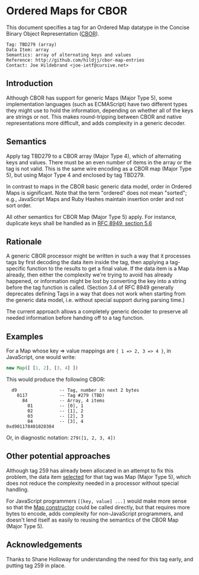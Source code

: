 # Ordered Maps for CBOR

This document specifies a tag for an Ordered Map datatype in the Concise Binary Object Representation ([CBOR](https://tools.ietf.org/html/rfc8949)).  

```
Tag: TBD279 (array)
Data Item: array
Semantics: array of alternating keys and values
Reference: http://github.com/hildjj/cbor-map-entries
Contact: Joe Hildebrand <joe-ietf@cursive.net>
```

## Introduction

Although CBOR has support for generic Maps (Major Type 5), some implementation languages (such as ECMAScript) have two different types they might use to hold the information, depending on whether all of the keys are strings or not.  This makes round-tripping between CBOR and native representations more difficult, and adds complexity in a generic decoder.

## Semantics

Apply tag TBD279 to a CBOR array (Major Type 4), which of alternating keys and values.  There must be an even number of items in the array or the tag is not valid.  This is the same wire encoding as a CBOR map (Major Type 5), but using Major Type 4 and enclosed by tag TBD279.

In contrast to maps in the CBOR basic generic data model, order in Ordered Maps is significant.
Note that the term "ordered" does not mean "sorted"; e.g., JavaScript Maps and Ruby Hashes maintain insertion order and not sort order.

All other semantics for CBOR Map (Major Type 5) apply.  For instance, duplicate keys shall be handled as in [RFC 8949, section 5.6](https://tools.ietf.org/html/rfc8949#section-5.6)

## Rationale

A generic CBOR processor might be written in such a way that it processes tags by first decoding the data item inside the tag, then applying a tag-specific function to the results to get a final value.  If the data item is a Map already, then either the complexity we're trying to avoid has already happened, or information might be lost by converting the key into a string before the tag function is called.  (Section 3.4 of RFC 8949 generally deprecates defining Tags in a way that does not work when starting from the generic data model, i.e. without special support during parsing time.)

The current approach allows a completely generic decoder to preserve all needed information before handing off to a tag function.

## Examples

For a Map whose key => value mappings are `{ 1 => 2, 3 => 4 }`, in JavaScript, one would write:

```js
new Map([ [1, 2], [3, 4] ])
```

This would produce the following CBOR:

```
  d9                -- Tag, number in next 2 bytes
    0117            -- Tag #279 (TBD)
      84            -- Array, 4 items
        01          -- [0], 1
        02          -- [1], 2
        03          -- [2], 3
        04          -- [3], 4
0xd901178401020304
```

Or, in diagnostic notation: `279([1, 2, 3, 4])`

## Other potential approaches

  Although tag 259 has already been allocated in an attempt to fix this problem, the data item [selected](https://github.com/shanewholloway/js-cbor-codec/blob/master/docs/CBOR-259-spec--explicit-maps.md) for that tag was Map (Major Type 5), which does not reduce the complexity needed in a processor without special handling.

For JavaScript programmers `[[key, value] ...]` would make more sense so that the [Map constructor](https://developer.mozilla.org/en-US/docs/Web/JavaScript/Reference/Global_Objects/Map/Map) could be called directly, but that requires more bytes to encode, adds complexity for non-JavaScript programmers, and doesn't lend itself as easily to reusing the semantics of the CBOR Map (Major Type 5).

## Acknowledgements

Thanks to Shane Holloway for understanding the need for this tag early, and putting tag 259 in place.

